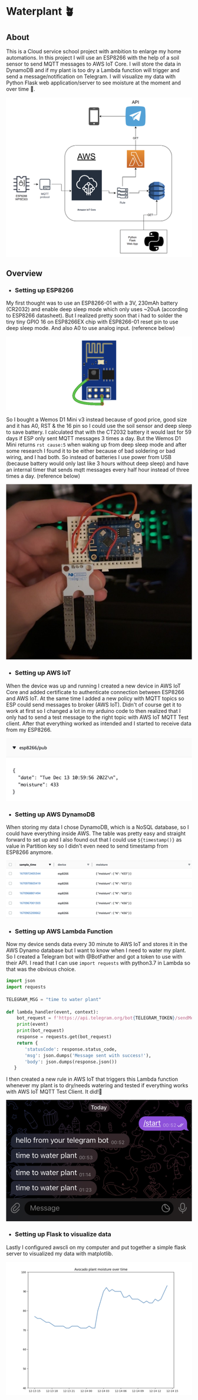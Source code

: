# Waterplant 🪴

## About

This is a Cloud service school project with ambition to enlarge my home automations. In this project I will use an ESP8266 with the help of a soil sensor to send MQTT messages to AWS IoT Core. I will store the data in DynamoDB and if my plant is too dry a Lambda function will trigger and send a message/notification on Telegram. I will visualize my data with Python Flask web application/server to see moisture at the moment and over time 🥑.

![schema](reference/schema.png)

## Overview
* ### Setting up ESP8266

My first thought was to use an ESP8266-01 with a 3V, 230mAh battery (CR2032) and enable deep sleep mode which only uses ~20uA (according to ESP8266 datasheet). But I realized pretty soon that i had to solder the tiny tiny GPIO 16 on ESP8266EX chip with ESP8266-01 reset pin to use deep sleep mode. And also A0 to use analog input. (reference below)

![esp-01-deepsleep](reference/deepsleep_pin.png)

So I bought a Wemos D1 Mini v3 instead because of good price, good size and it has A0, RST & the 16 pin so I could use the soil sensor and deep sleep to save battery. I calculated that with the CT2032 battery it would last for 59 days if ESP only sent MQTT messages 3 times a day. But the Wemos D1 Mini returns ```rst cause:5``` when waking up from deep sleep mode and after some research I found it to be either because of bad soldering or bad wiring, and I had both. So instead of batteries I use power from USB (because battery would only last like 3 hours without deep sleep) and have an internal timer that sends mqtt messages every half hour instead of three times a day. (reference below)

![esp-wire](reference/esp_done.jpeg)

* ### Setting up AWS IoT

When the device was up and running I created a new device in AWS IoT Core and added certificate to authenticate connection between ESP8266 and AWS IoT. At the same time I added a new policy with MQTT topics so ESP could send messages to broker (AWS IoT). Didn't of course get it to work at first so I changed a lot in my arduino code to then realized that I only had to send a test message to the right topic with AWS IoT MQTT Test client. After that everything worked as intended and I started to receive data from my ESP8266.

![mqtt-msg](reference/mqtt_msg.png)

* ### Setting up AWS DynamoDB

When storing my data I chose DynamoDB, which is a NoSQL database, so I could have everything inside AWS. The table was pretty easy and straight forward to set up and I also found out that I could use ```${timestamp()}``` as value in Partition key so I didn't even need to send timestamp from ESP8266 anymore.

![db-table](reference/dynamo_table.png)

* ### Setting up AWS Lambda Function 

Now my device sends data every 30 minute to AWS IoT and stores it in the AWS Dynamo database but I want to know when I need to water my plant. So I created a Telegram bot with @BotFather and got a token to use with their API. I read that I can use ```import requests``` with python3.7 in Lambda so that was the obvious choice.
```python
import json
import requests

TELEGRAM_MSG = "time to water plant"

def lambda_handler(event, context):
    bot_request = f'https://api.telegram.org/bot{TELEGRAM_TOKEN}/sendMessage?chat_id={TELEGRAM_CHAT_ID}&text={TELEGRAM_MSG}'
    print(event)
    print(bot_request)
    response = requests.get(bot_request) 
    return {
       'statusCode': response.status_code,
       'msg': json.dumps('Message sent with success!'),
       'body': json.dumps(response.json())
   }
```
I then created a new rule in AWS IoT that triggers this Lambda function whenever my plant is to dry/needs watering and tested if everything works with AWS IoT MQTT Test Client. It did!🤠

![telegram-bot](reference/telegram.png)

* ### Setting up Flask to visualize data

Lastly I configured awscli on my computer and put together a simple flask server to visualized my data with matplotlib.

![flask_data](reference/plotted_moist.png)